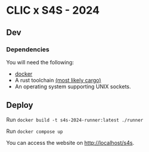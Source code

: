 # CLIC x S4S - 2024

## Dev

### Dependencies

You will need the following:

- [docker](https://www.docker.com/get-started/)
- A rust toolchain [(most likely cargo)](https://github.com/rust-lang/cargo)
- An operating system supporting UNIX sockets.

## Deploy

Run `docker build -t s4s-2024-runner:latest ./runner`

Run `docker compose up`

You can access the website on <http://localhost/s4s>.
